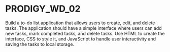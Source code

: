 # PRODIGY_WD_02
Build a to-do list application that allows users to create, edit, and delete tasks. The application should have a simple interface where users can add new tasks, mark completed tasks, and delete tasks. Use HTML to create the interface, CSS to style it, and JavaScript to handle user interactivity and saving the tasks to local storage.
